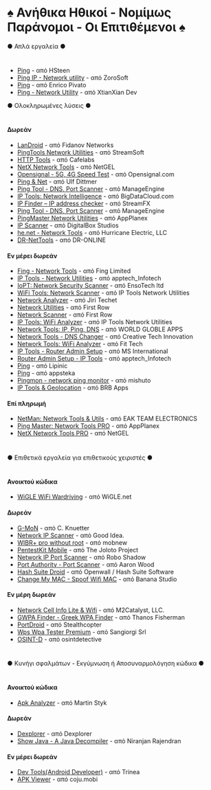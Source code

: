 # ♠ Ανήθικα Ηθικοί - Νομίμως Παράνομοι - Οι Επιτιθέμενοι ♠

● Απλά εργαλεία ●
#
- [Ping](https://play.google.com/store/apps/details?id=com.hsteen.ping) - από HSteen
- [Ping IP - Network utility](https://play.google.com/store/apps/details?id=com.rtsoftware.pingtool) - από ZoroSoft
- [Ping](https://play.google.com/store/apps/details?id=local.pivot.pingmeter) - από Enrico Pivato
- [Ping - Network Utility](https://play.google.com/store/apps/details?id=com.xtianxian.ping) - από XtianXian Dev

● Ολοκληρωμένες λύσεις ●
#
#### Δωρεάν
- [LanDroid](https://play.google.com/store/apps/details?id=net.fidanov.landroid) - από Fidanov Networks
- [PingTools Network Utilities](https://play.google.com/store/apps/details?id=ua.com.streamsoft.pingtools) - από StreamSoft
- [HTTP Tools](https://play.google.com/store/apps/details?id=com.cafelabs.curlme) - από Cafelabs
- [NetX Network Tools](https://play.google.com/store/apps/details?id=com.tools.netgel.netx) - από NetGEL
- [Opensignal - 5G, 4G Speed Test](https://play.google.com/store/apps/details?id=com.staircase3.opensignal) - από Opensignal.com
- [Ping & Net](https://play.google.com/store/apps/details?id=com.ulfdittmer.android.ping) - από Ulf Dittmer
- [Ping Tool - DNS, Port Scanner](https://play.google.com/store/apps/details?id=com.manageengine.pingapp) - από ManageEngine
- [IP Tools: Network Intelligence](https://play.google.com/store/apps/details?id=net.bigdatacloud.iptools) - από BigDataCloud.com
- [IP Finder – IP address checker](https://play.google.com/store/apps/details?id=com.txhai.myip.ipaddress.speedtest) - από StreamFX
- [Ping Tool - DNS, Port Scanner](https://play.google.com/store/apps/details?id=com.manageengine.pingapp) - από ManageEngine
- [PingMaster Network Utilities](https://play.google.com/store/apps/details?id=com.appplanex.pingmasternetworktools) - από AppPlanex
- [IP Scanner](https://play.google.com/store/apps/details?id=com.iptools.networkmanager.pk) - από DigitalBox Studios
- [he.net - Network Tools](https://play.google.com/store/apps/details?id=net.he.networktools) - από Hurricane Electric, LLC
- [DR-NetTools](https://play.google.com/store/apps/details?id=pl.dronline.nettools) - από DR-ONLINE


#### Εν μέρει δωρεάν
- [Fing - Network Tools](https://play.google.com/store/apps/details?id=com.overlook.android.fing) - από Fing Limited
- [IP Tools - Network Utilities](https://play.google.com/store/apps/details?id=com.appworld.iptools) - από apptech_Infotech
- [IoPT: Network Security Scanner](https://play.google.com/store/apps/details?id=pro.dnovikov.iopt) - από EnsoTech ltd
- [WiFi Tools: Network Scanner](https://play.google.com/store/apps/details?id=com.ddm.iptoolslight) - από IP Tools Network Utilities
- [Network Analyzer](https://play.google.com/store/apps/details?id=net.techet.netanalyzerlite.an) - από Jiri Techet
- [Network Utilities](https://play.google.com/store/apps/details?id=com.myprog.netutils) - από First Row
- [Network Scanner](https://play.google.com/store/apps/details?id=com.myprog.netscan) - από First Row
- [IP Tools: WiFi Analyzer](https://play.google.com/store/apps/details?id=com.ddm.iptools) - από IP Tools Network Utilities
- [Network Tools: IP, Ping, DNS](https://play.google.com/store/apps/details?id=com.world.globle.network.tools.vs) - από WORLD GLOBLE APPS
- [Network Tools - DNS Changer](https://play.google.com/store/apps/details?id=com.creativetech.networktools.dnschanger) - από Creative Tech Innovation
- [Network Tools: WiFi Analyzer](https://play.google.com/store/apps/details?id=com.fittech.network.tools) - από Fit Tech
- [IP Tools - Router Admin Setup](https://play.google.com/store/apps/details?id=com.msint.iptools.info) - από MS International
- [Router Admin Setup - IP Tools](https://play.google.com/store/apps/details?id=com.appworld.wifiroutersettings) - από apptech_Infotech
- [Ping](https://play.google.com/store/apps/details?id=com.lipinic.ping) - από Lipinic
- [Ping](https://play.google.com/store/apps/details?id=ru.otdr.ping) - από appsteka
- [Pingmon - network ping monitor](https://play.google.com/store/apps/details?id=com.mishuto.pingtest) - από mishuto
- [IP Tools & Geolocation](https://play.google.com/store/apps/details?id=com.brb.iptools.c) - από BRB Apps

#### Επί πληρωμή
- [NetMan: Network Tools & Utils](https://play.google.com/store/apps/details?id=com.eakteam.networkmanager.pro) - από EAK TEAM ELECTRONICS
- [Ping Master: Network Tools PRO](https://play.google.com/store/apps/details?id=com.appplanex.pingmasternetworktools.pro) - από AppPlanex
- [NetX Network Tools PRO](https://play.google.com/store/apps/details?id=com.tools.netgel.netxpro) - από NetGEL
#
● Επιθετικά εργαλεία για επιθετικούς χειριστές ●
#
#### Ανοικτού κώδικα
- [WiGLE WiFi Wardriving](https://play.google.com/store/apps/details?id=net.wigle.wigleandroid) - από WiGLE.net

#### Δωρεάν
- [G-MoN](https://play.google.com/store/apps/details?id=de.carknue.gmon2) - από C. Knuetter
- [Network IP Scanner](https://play.google.com/store/apps/details?id=com.goodidea.network.ipscanner) - από Good Idea.
- [WIBR+ pro without root](https://play.google.com/store/apps/details?id=io.sdappstudio.pixiewps) - από mobnew
- [PentestKit Mobile](https://play.google.com/store/apps/details?id=com.pentestkit) - από The Joloto Project
- [Network IP Port Scanner](https://play.google.com/store/apps/details?id=com.ecs.roboshadow) - από Robo Shadow
- [Port Authority - Port Scanner](https://play.google.com/store/apps/details?id=com.aaronjwood.portauthority.free) - από Aaron Wood
- [Hash Suite Droid](https://play.google.com/store/apps/details?id=com.hashsuite.droid) - από Openwall / Hash Suite Software
- [Change My MAC - Spoof Wifi MAC](https://play.google.com/store/apps/details?id=net.xnano.android.changemymac) - από Banana Studio

#### Εν μέρη δωρεάν 
- [Network Cell Info Lite & Wifi](https://play.google.com/store/apps/details?id=com.wilysis.cellinfolite) - από M2Catalyst, LLC.
- [GWPA Finder - Greek WPA Finder](https://play.google.com/store/apps/details?id=com.Fisherman.Greekwpa) - από Thanos Fisherman
- [PortDroid](https://play.google.com/store/apps/details?id=com.stealthcopter.portdroid) - από Stealthcopter
- [Wps Wpa Tester Premium](https://play.google.com/store/apps/details?id=as.wps.wpatester) - από Sangiorgi Srl
- [OSINT-D](https://play.google.com/store/apps/details?id=com.osintdetective.mobile) - από osintdetective
#
● Κυνήγι σφαλμάτων - Εκγύμνωση ή Αποσυναρμολόγηση κώδικα  ●
#
#### Ανοικτού κώδικα
- [Apk Analyzer](https://play.google.com/store/apps/details?id=sk.styk.martin.apkanalyzer) - από Martin Styk

#### Δωρεάν
- [Dexplorer](https://play.google.com/store/apps/details?id=com.dexplorer) - από Dexplorer
- [Show Java - A Java Decompiler](https://play.google.com/store/apps/details?id=com.njlabs.showjava) - από Niranjan Rajendran

#### Εν μέρει δωρεάν
- [Dev Tools(Android Developer)](https://play.google.com/store/apps/details?id=cn.trinea.android.developertools) - από Trinea
- [APK Viewer](https://play.google.com/store/apps/details?id=com.dasmic.android.apkpeek) - από coju.mobi
